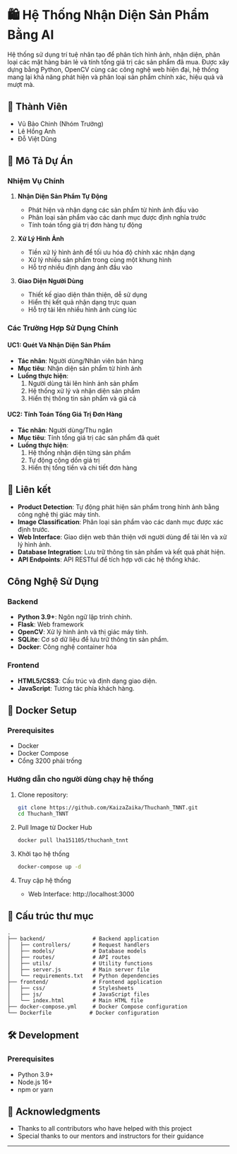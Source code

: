 # 🛍️ Hệ Thống Nhận Diện Sản Phẩm Bằng AI

Hệ thống sử dụng trí tuệ nhân tạo để phân tích hình ảnh, nhận diện, phân loại các mặt hàng bán lẻ và tính tổng giá trị các sản phẩm đã mua. Được xây dựng bằng Python, OpenCV cùng các công nghệ web hiện đại, hệ thống mang lại khả năng phát hiện và phân loại sản phẩm chính xác, hiệu quả và mượt mà.

## 👥 Thành Viên

- Vũ Bảo Chinh (Nhóm Trưởng)
- Lê Hồng Anh
- Đỗ Việt Dũng

## 📝 Mô Tả Dự Án

### Nhiệm Vụ Chính
1. **Nhận Diện Sản Phẩm Tự Động**
   - Phát hiện và nhận dạng các sản phẩm từ hình ảnh đầu vào
   - Phân loại sản phẩm vào các danh mục được định nghĩa trước
   - Tính toán tổng giá trị đơn hàng tự động

2. **Xử Lý Hình Ảnh**
   - Tiền xử lý hình ảnh để tối ưu hóa độ chính xác nhận dạng
   - Xử lý nhiều sản phẩm trong cùng một khung hình
   - Hỗ trợ nhiều định dạng ảnh đầu vào

3. **Giao Diện Người Dùng**
   - Thiết kế giao diện thân thiện, dễ sử dụng
   - Hiển thị kết quả nhận dạng trực quan
   - Hỗ trợ tải lên nhiều hình ảnh cùng lúc

### Các Trường Hợp Sử Dụng Chính

#### UC1: Quét Và Nhận Diện Sản Phẩm
- **Tác nhân**: Người dùng/Nhân viên bán hàng
- **Mục tiêu**: Nhận diện sản phẩm từ hình ảnh
- **Luồng thực hiện**:
  1. Người dùng tải lên hình ảnh sản phẩm
  2. Hệ thống xử lý và nhận diện sản phẩm
  3. Hiển thị thông tin sản phẩm và giá cả

#### UC2: Tính Toán Tổng Giá Trị Đơn Hàng
- **Tác nhân**: Người dùng/Thu ngân
- **Mục tiêu**: Tính tổng giá trị các sản phẩm đã quét
- **Luồng thực hiện**:
  1. Hệ thống nhận diện từng sản phẩm
  2. Tự động cộng dồn giá trị
  3. Hiển thị tổng tiền và chi tiết đơn hàng



## 🚀 Liên kết

- **Product Detection**: Tự động phát hiện sản phẩm trong hình ảnh bằng công nghệ thị giác máy tính.
- **Image Classification**: Phân loại sản phẩm vào các danh mục được xác định trước.
- **Web Interface**: Giao diện web thân thiện với người dùng để tải lên và xử lý hình ảnh.
- **Database Integration**: Lưu trữ thông tin sản phẩm và kết quả phát hiện.
- **API Endpoints**: API RESTful để tích hợp với các hệ thống khác.

## Công Nghệ Sử Dụng

### Backend
- **Python 3.9+**: Ngôn ngữ lập trình chính.
- **Flask**: Web framework
- **OpenCV**: Xử lý hình ảnh và thị giác máy tính.
- **SQLite**: Cơ sở dữ liệu để lưu trữ thông tin sản phẩm.
- **Docker**: Công nghệ container hóa

### Frontend
- **HTML5/CSS3**: Cấu trúc và định dạng giao diện.
- **JavaScript**: Tương tác phía khách hàng.

## 🐳 Docker Setup

### Prerequisites
- Docker
- Docker Compose
- Cổng 3200 phải trống

### Hướng dẫn cho người dùng chạy hệ thống

1. Clone repository:
   ```bash
   git clone https://github.com/KaizaZaika/Thuchanh_TNNT.git
   cd Thuchanh_TNNT
   ```

2. Pull Image từ Docker Hub
   ```bash
   docker pull lha151105/thuchanh_tnnt
   ```

3. Khởi tạo hệ thống
   ```bash
   docker-compose up -d
   ```
4. Truy cập hệ thống
   - Web Interface: http://localhost:3000

   

## 📂 Cấu trúc thư mục

```
.
├── backend/               # Backend application
│   ├── controllers/       # Request handlers
│   ├── models/            # Database models
│   ├── routes/            # API routes
│   ├── utils/             # Utility functions
│   ├── server.js          # Main server file
│   └── requirements.txt   # Python dependencies
├── frontend/              # Frontend application
│   ├── css/               # Stylesheets
│   ├── js/                # JavaScript files
│   └── index.html         # Main HTML file
├── docker-compose.yml     # Docker Compose configuration
└── Dockerfile            # Docker configuration
```

## 🛠️ Development

### Prerequisites
- Python 3.9+
- Node.js 16+
- npm or yarn




## 🙏 Acknowledgments

- Thanks to all contributors who have helped with this project
- Special thanks to our mentors and instructors for their guidance

---

